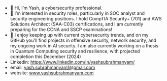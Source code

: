 - 👋 Hi, I’m Yash, a cybersecurity professional.
- 👀 I’m interested in security roles, particularly in SOC analyst and security engineering positions. I hold CompTIA Security+ (701) and AWS Solutions Architect (SAA-C03) certifications, and I am currently preparing for the CCNA and SSCP examinations!
- 🌱 I enjoy keeping up with current cybersecurity trends, and on my GitHub you'll find projects in offensive security, network security, and my ongoing work in AI security. I am also currently working on a thesis in Quantum Computing security and resilience, with projected completion this December (2024)
- Linkedin: https://www.linkedin.com/in/yashsubrahmanyam/
- email: yash.subrahmanyam1@gmail.com
- website: www.yashsubrahmanyam.com

<!---
yashsubrahmanyam/yashsubrahmanyam is a ✨ special ✨ repository because its `README.md` (this file) appears on your GitHub profile.
You can click the Preview link to take a look at your changes.
--->
